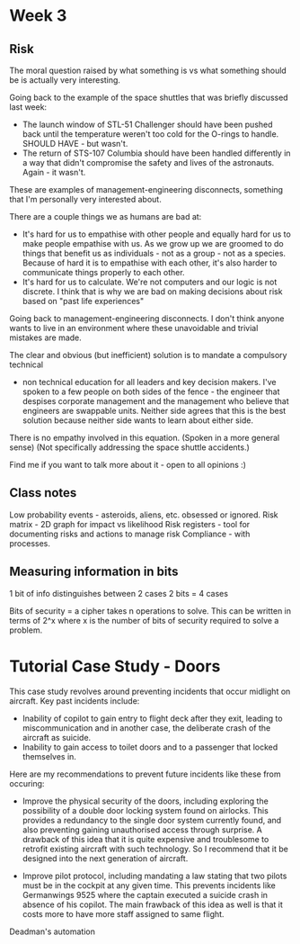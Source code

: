 # Week 3

## Risk
The moral question raised by what something is vs what something should be is actually 
very interesting.

Going back to the example of the space shuttles that was briefly discussed last week:
- The launch window of STL-51 Challenger should have been pushed back until the 
temperature weren't too cold for the O-rings to handle. SHOULD HAVE - but wasn't.
- The return of STS-107 Columbia should have been handled differently in a way that
didn't compromise the safety and lives of the astronauts. Again - it wasn't.

These are examples of management-engineering disconnects, something that I'm 
personally very interested about.

There are a couple things we as humans are bad at:
- It's hard for us to empathise with other people and equally hard for us to make
people empathise with us. As we grow up we are groomed to do things that benefit us
as individuals - not as a group - not as a species. Because of hard it is to empathise
with each other, it's also harder to communicate things properly to each other.
- It's hard for us to calculate. We're not computers and our logic is not discrete.
I think that is why we are bad on making decisions about risk based on "past life
experiences"

Going back to management-engineering disconnects. I don't think anyone wants to live
in an environment where these unavoidable and trivial mistakes are made.

The clear and obvious (but inefficient) solution is to mandate a compulsory technical
+ non technical education for all leaders and key decision makers. I've spoken to a 
few people on both sides of the fence - the engineer that despises corporate management
and the management who believe that engineers are swappable units. Neither side agrees
that this is the best solution because neither side wants to learn about either side.

There is no empathy involved in this equation. (Spoken in a more general sense)
(Not specifically addressing the space shuttle accidents.)

Find me if you want to talk more about it - open to all opinions :)

## Class notes
Low probability events - asteroids, aliens, etc. obsessed or ignored.
Risk matrix - 2D graph for impact vs likelihood
Risk registers - tool for documenting risks and actions to manage risk
Compliance - with processes.

## Measuring information in bits
1 bit of info distinguishes between 2 cases
2 bits = 4 cases

Bits of security = a cipher takes n operations to solve. This can be written in terms
of 2^x where x is the number of bits of security required to solve a problem.

# Tutorial Case Study - Doors
This case study revolves around preventing incidents that occur midlight on aircraft.
Key past incidents include:
- Inability of copilot to gain entry to flight deck after they exit, leading to 
miscommunication and in another case, the deliberate crash of the aircraft as suicide.
- Inability to gain access to toilet doors and to a passenger that locked themselves in.

Here are my recommendations to prevent future incidents like these from occuring:
- Improve the physical security of the doors, including exploring the possibility of a
double door locking system found on airlocks. This provides a redundancy to the single
door system currently found, and also preventing gaining unauthorised access through 
surprise. A drawback of this idea that it is quite expensive and troublesome to retrofit
existing aircraft with such technology. So I recommend that it be designed into the next
generation of aircraft.

- Improve pilot protocol, including mandating a law stating that two pilots must be in
the cockpit at any given time. This prevents incidents like Germanwings 9525 where the
captain executed a suicide crash in absence of his copilot. The main frawback of this 
idea as well is that it costs more to have more staff assigned to same flight.

Deadman's automation

